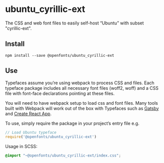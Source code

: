 
# ubuntu_cyrillic-ext

The CSS and web font files to easily self-host “Ubuntu” with subset "cyrillic-ext".

## Install

`npm install --save @openfonts/ubuntu_cyrillic-ext`

## Use

Typefaces assume you’re using webpack to process CSS and files. Each typeface
package includes all necessary font files (woff2, woff) and a CSS file with
font-face declarations pointing at these files.

You will need to have webpack setup to load css and font files. Many tools built
with Webpack will work out of the box with Typefaces such as [Gatsby](https://github.com/gatsbyjs/gatsby)
and [Create React App](https://github.com/facebookincubator/create-react-app).

To use, simply require the package in your project’s entry file e.g.

```javascript
// Load Ubuntu typeface
require('@openfonts/ubuntu_cyrillic-ext')
```

Usage in SCSS:
```scss
@import "~@openfonts/ubuntu_cyrillic-ext/index.css";
```
